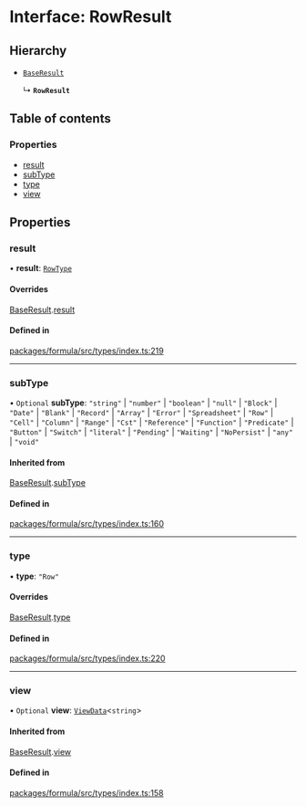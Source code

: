 # Interface: RowResult

## Hierarchy

- [`BaseResult`](BaseResult.md)

  ↳ **`RowResult`**

## Table of contents

### Properties

- [result](RowResult.md#result)
- [subType](RowResult.md#subtype)
- [type](RowResult.md#type)
- [view](RowResult.md#view)

## Properties

### <a id="result" name="result"></a> result

• **result**: [`RowType`](RowType.md)

#### Overrides

[BaseResult](BaseResult.md).[result](BaseResult.md#result)

#### Defined in

[packages/formula/src/types/index.ts:219](https://github.com/mashcard/mashcard/blob/main/packages/formula/src/types/index.ts#L219)

---

### <a id="subtype" name="subtype"></a> subType

• `Optional` **subType**: `"string"` \| `"number"` \| `"boolean"` \| `"null"` \| `"Block"` \| `"Date"` \| `"Blank"` \| `"Record"` \| `"Array"` \| `"Error"` \| `"Spreadsheet"` \| `"Row"` \| `"Cell"` \| `"Column"` \| `"Range"` \| `"Cst"` \| `"Reference"` \| `"Function"` \| `"Predicate"` \| `"Button"` \| `"Switch"` \| `"literal"` \| `"Pending"` \| `"Waiting"` \| `"NoPersist"` \| `"any"` \| `"void"`

#### Inherited from

[BaseResult](BaseResult.md).[subType](BaseResult.md#subtype)

#### Defined in

[packages/formula/src/types/index.ts:160](https://github.com/mashcard/mashcard/blob/main/packages/formula/src/types/index.ts#L160)

---

### <a id="type" name="type"></a> type

• **type**: `"Row"`

#### Overrides

[BaseResult](BaseResult.md).[type](BaseResult.md#type)

#### Defined in

[packages/formula/src/types/index.ts:220](https://github.com/mashcard/mashcard/blob/main/packages/formula/src/types/index.ts#L220)

---

### <a id="view" name="view"></a> view

• `Optional` **view**: [`ViewData`](ViewData.md)<`string`\>

#### Inherited from

[BaseResult](BaseResult.md).[view](BaseResult.md#view)

#### Defined in

[packages/formula/src/types/index.ts:158](https://github.com/mashcard/mashcard/blob/main/packages/formula/src/types/index.ts#L158)
